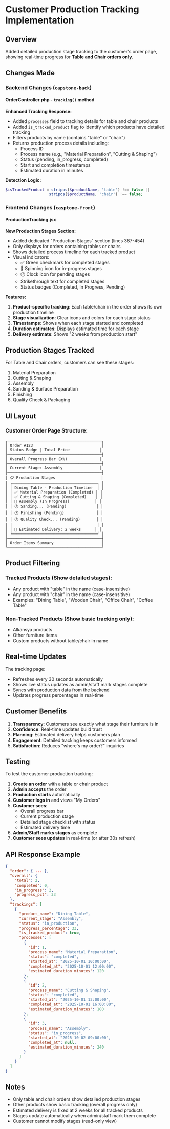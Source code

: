 # Customer Production Tracking Implementation

## Overview
Added detailed production stage tracking to the customer's order page, showing real-time progress for **Table and Chair orders only**.

## Changes Made

### Backend Changes (`capstone-back`)

#### OrderController.php - `tracking()` method

**Enhanced Tracking Response:**
- Added `processes` field to tracking details for table and chair products
- Added `is_tracked_product` flag to identify which products have detailed tracking
- Filters products by name (contains "table" or "chair")
- Returns production process details including:
  - Process ID
  - Process name (e.g., "Material Preparation", "Cutting & Shaping")
  - Status (pending, in_progress, completed)
  - Start and completion timestamps
  - Estimated duration in minutes

**Detection Logic:**
```php
$isTrackedProduct = stripos($productName, 'table') !== false || 
                   stripos($productName, 'chair') !== false;
```

### Frontend Changes (`casptone-front`)

#### ProductionTracking.jsx

**New Production Stages Section:**
- Added dedicated "Production Stages" section (lines 387-454)
- Only displays for orders containing tables or chairs
- Shows detailed process timeline for each tracked product
- Visual indicators:
  - ✅ Green checkmark for completed stages
  - 🔄 Spinning icon for in-progress stages
  - 🕐 Clock icon for pending stages
  - Strikethrough text for completed stages
  - Status badges (Completed, In Progress, Pending)

**Features:**
1. **Product-specific tracking**: Each table/chair in the order shows its own production timeline
2. **Stage visualization**: Clear icons and colors for each stage status
3. **Timestamps**: Shows when each stage started and completed
4. **Duration estimates**: Displays estimated time for each stage
5. **Delivery estimate**: Shows "2 weeks from production start"

## Production Stages Tracked

For Table and Chair orders, customers can see these stages:
1. Material Preparation
2. Cutting & Shaping
3. Assembly
4. Sanding & Surface Preparation
5. Finishing
6. Quality Check & Packaging

## UI Layout

### Customer Order Page Structure:
```
┌─────────────────────────────────────────┐
│ Order #123                              │
│ Status Badge | Total Price             │
├─────────────────────────────────────────┤
│ Overall Progress Bar (X%)              │
├─────────────────────────────────────────┤
│ Current Stage: Assembly                │
├─────────────────────────────────────────┤
│ 📋 Production Stages                    │
│ ┌─────────────────────────────────────┐ │
│ │ Dining Table - Production Timeline  │ │
│ │ ✅ Material Preparation (Completed) │ │
│ │ ✅ Cutting & Shaping (Completed)    │ │
│ │ 🔄 Assembly (In Progress)           │ │
│ │ 🕐 Sanding... (Pending)             │ │
│ │ 🕐 Finishing (Pending)              │ │
│ │ 🕐 Quality Check... (Pending)       │ │
│ │                                     │ │
│ │ 📅 Estimated Delivery: 2 weeks      │ │
│ └─────────────────────────────────────┘ │
├─────────────────────────────────────────┤
│ Order Items Summary                     │
└─────────────────────────────────────────┘
```

## Product Filtering

### Tracked Products (Show detailed stages):
- Any product with "table" in the name (case-insensitive)
- Any product with "chair" in the name (case-insensitive)
- Examples: "Dining Table", "Wooden Chair", "Office Chair", "Coffee Table"

### Non-Tracked Products (Show basic tracking only):
- Alkansya products
- Other furniture items
- Custom products without table/chair in name

## Real-time Updates

The tracking page:
- Refreshes every 30 seconds automatically
- Shows live status updates as admin/staff mark stages complete
- Syncs with production data from the backend
- Updates progress percentages in real-time

## Customer Benefits

1. **Transparency**: Customers see exactly what stage their furniture is in
2. **Confidence**: Real-time updates build trust
3. **Planning**: Estimated delivery helps customers plan
4. **Engagement**: Detailed tracking keeps customers informed
5. **Satisfaction**: Reduces "where's my order?" inquiries

## Testing

To test the customer production tracking:

1. **Create an order** with a table or chair product
2. **Admin accepts** the order
3. **Production starts** automatically
4. **Customer logs in** and views "My Orders"
5. **Customer sees**:
   - Overall progress bar
   - Current production stage
   - Detailed stage checklist with status
   - Estimated delivery time
6. **Admin/Staff marks stages** as complete
7. **Customer sees updates** in real-time (or after 30s refresh)

## API Response Example

```json
{
  "order": { ... },
  "overall": {
    "total": 2,
    "completed": 0,
    "in_progress": 2,
    "progress_pct": 33
  },
  "trackings": [
    {
      "product_name": "Dining Table",
      "current_stage": "Assembly",
      "status": "in_production",
      "progress_percentage": 33,
      "is_tracked_product": true,
      "processes": [
        {
          "id": 1,
          "process_name": "Material Preparation",
          "status": "completed",
          "started_at": "2025-10-01 10:00:00",
          "completed_at": "2025-10-01 12:00:00",
          "estimated_duration_minutes": 120
        },
        {
          "id": 2,
          "process_name": "Cutting & Shaping",
          "status": "completed",
          "started_at": "2025-10-01 13:00:00",
          "completed_at": "2025-10-01 16:00:00",
          "estimated_duration_minutes": 180
        },
        {
          "id": 3,
          "process_name": "Assembly",
          "status": "in_progress",
          "started_at": "2025-10-02 09:00:00",
          "completed_at": null,
          "estimated_duration_minutes": 240
        }
      ]
    }
  ]
}
```

## Notes

- Only table and chair orders show detailed production stages
- Other products show basic tracking (overall progress only)
- Estimated delivery is fixed at 2 weeks for all tracked products
- Stages update automatically when admin/staff mark them complete
- Customer cannot modify stages (read-only view)
